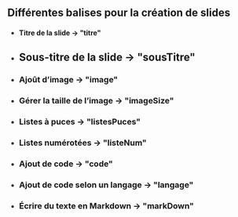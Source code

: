 ## Différentes balises pour la création de slides

- #### Titre de la slide -> "titre"
- ## Sous-titre de la slide -> "sousTitre"
- ### Ajoût d’image -> "image"
- ### Gérer la taille de l’image -> "imageSize"
- ### Listes à puces -> "listesPuces"
- ### Listes numérotées -> "listeNum"
- ### Ajout de code -> "code"
- ### Ajout de code selon un langage -> "langage"
- ### Écrire du texte en Markdown -> "markDown"
